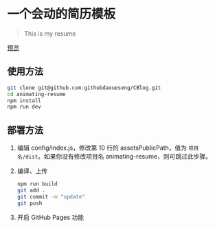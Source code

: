# 一个会动的简历模板

> This is my resume

[预览](https://githubdaxueseng.github.io/CBlog/dist/)

## 使用方法

``` bash
git clone git@github.com:githubdaxueseng/CBlog.git
cd animating-resume
npm install
npm run dev
```

## 部署方法


1. 编辑 config/index.js，修改第 10 行的 assetsPublicPath，值为 `项目名/dist`。如果你没有修改项目名 animating-resume，则可跳过此步骤。

2. 编译、上传
    ``` bash
    npm run build
    git add .
    git commit -m "update"
    git push
    ```

3. 开启 GitHub Pages 功能

